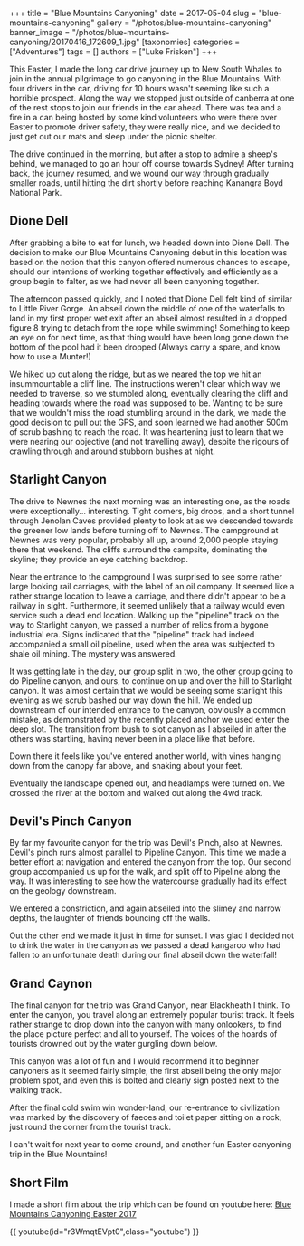 +++
title = "Blue Mountains Canyoning"
date = 2017-05-04
slug = "blue-mountains-canyoning"
gallery = "/photos/blue-mountains-canyoning"
banner_image = "/photos/blue-mountains-canyoning/20170416_172609_1.jpg"
[taxonomies]
categories = ["Adventures"]
tags = []
authors = ["Luke Frisken"]
+++

This Easter, I made the long car drive journey up to New South Whales to
join in the annual pilgrimage to go canyoning in the Blue Mountains.
With four drivers in the car, driving for 10 hours wasn't seeming like
such a horrible prospect. Along the way we stopped just outside of
canberra at one of the rest stops to join our friends in the car ahead.
There was tea and a fire in a can being hosted by some kind volunteers
who were there over Easter to promote driver safety, they were really
nice, and we decided to just get out our mats and sleep under the picnic
shelter.

The drive continued in the morning, but after a stop to admire a sheep's
behind, we managed to go an hour off course towards Sydney\! After
turning back, the journey resumed, and we wound our way through
gradually smaller roads, until hitting the dirt shortly before reaching
Kanangra Boyd National Park.

## Dione Dell

After grabbing a bite to eat for lunch, we headed down into Dione Dell.
The decision to make our Blue Mountains Canyoning debut in this location
was based on the notion that this canyon offered numerous chances to
escape, should our intentions of working together effectively and
efficiently as a group begin to falter, as we had never all been
canyoning together.

The afternoon passed quickly, and I noted that Dione Dell felt kind of
similar to Little River Gorge. An abseil down the middle of one of the
waterfalls to land in my first proper wet exit after an abseil almost
resulted in a dropped figure 8 trying to detach from the rope while
swimming\! Something to keep an eye on for next time, as that thing
would have been long gone down the bottom of the pool had it been
dropped (Always carry a spare, and know how to use a Munter\!)

We hiked up out along the ridge, but as we neared the top we hit an
insummountable a cliff line. The instructions weren't clear which way we
needed to traverse, so we stumbled along, eventually clearing the cliff
and heading towards where the road was supposed to be. Wanting to be
sure that we wouldn't miss the road stumbling around in the dark, we
made the good decision to pull out the GPS, and soon learned we had
another 500m of scrub bashing to reach the road. It was heartening just
to learn that we were nearing our objective (and not travelling away),
despite the rigours of crawling through and around stubborn bushes at
night.

## Starlight Canyon

The drive to Newnes the next morning was an interesting one, as the
roads were exceptionally... interesting. Tight corners, big drops, and a
short tunnel through Jenolan Caves provided plenty to look at as we
descended towards the greener low lands before turning off to Newnes.
The campground at Newnes was very popular, probably all up, around 2,000
people staying there that weekend. The cliffs surround the campsite,
dominating the skyline; they provide an eye catching backdrop.

Near the entrance to the campground I was surprised to see some rather
large looking rail carriages, with the label of an oil company. It
seemed like a rather strange location to leave a carriage, and there
didn't appear to be a railway in sight. Furthermore, it seemed unlikely
that a railway would even service such a dead end location. Walking up
the "pipeline" track on the way to Starlight canyon, we passed a number
of relics from a bygone industrial era. Signs indicated that the
"pipeline" track had indeed accompanied a small oil pipeline, used when
the area was subjected to shale oil mining. The mystery was answered.

It was getting late in the day, our group split in two, the other group
going to do Pipeline canyon, and ours, to continue on up and over the
hill to Starlight canyon. It was almost certain that we would be seeing
some starlight this evening as we scrub bashed our way down the hill. We
ended up downstream of our intended entrance to the canyon, obviously a
common mistake, as demonstrated by the recently placed anchor we used
enter the deep slot. The transition from bush to slot canyon as I
abseiled in after the others was startling, having never been in a place
like that before.

Down there it feels like you've entered another world, with vines
hanging down from the canopy far above, and snaking about your feet.

Eventually the landscape opened out, and headlamps were turned on. We
crossed the river at the bottom and walked out along the 4wd track.

## Devil's Pinch Canyon

By far my favourite canyon for the trip was Devil's Pinch, also at
Newnes. Devil's pinch runs almost parallel to Pipeline Canyon. This time
we made a better effort at navigation and entered the canyon from the
top. Our second group accompanied us up for the walk, and split off to
Pipeline along the way. It was interesting to see how the watercourse
gradually had its effect on the geology downstream.

We entered a constriction, and again abseiled into the slimey and narrow
depths, the laughter of friends bouncing off the walls.

Out the other end we made it just in time for sunset. I was glad I
decided not to drink the water in the canyon as we passed a dead
kangaroo who had fallen to an unfortunate death during our final abseil
down the waterfall\!

## Grand Caynon

The final canyon for the trip was Grand Canyon, near Blackheath I think.
To enter the canyon, you travel along an extremely popular tourist
track. It feels rather strange to drop down into the canyon with many
onlookers, to find the place picture perfect and all to yourself. The
voices of the hoards of tourists drowned out by the water gurgling down
below.

This canyon was a lot of fun and I would recommend it to beginner
canyoners as it seemed fairly simple, the first abseil being the only
major problem spot, and even this is bolted and clearly sign posted next
to the walking track.

After the final cold swim win wonder-land, our re-entrance to
civilization was marked by the discovery of faeces and toilet paper
sitting on a rock, just round the corner from the tourist track.

I can't wait for next year to come around, and another fun Easter
canyoning trip in the Blue Mountains\!

## Short Film

I made a short film about the trip which can be found on youtube here:
[Blue Mountains Canyoning Easter 2017](https://youtu.be/r3WmqtEVpt0)

{{ youtube(id="r3WmqtEVpt0",class="youtube") }}